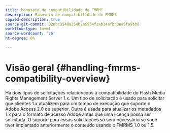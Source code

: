 ```yaml
---
title: Manuseio de compatibilidade de FMRMS
description: Manuseio de compatibilidade de FMRMS
copied-description: true
source-git-commit: 02ebc3548a254b2a6554f1ab34afbb3ea5f09bb8
workflow-type: tm+mt
source-wordcount: '76'
ht-degree: 0%

---
```


# Visão geral {#handling-fmrms-compatibility-overview}

Há dois tipos de solicitações relacionados à compatibilidade do Flash Media Rights Management Server 1.x. Um tipo de solicitação é usado para solicitar que clientes 1.x atualizem para um tempo de execução que suporte o Adobe Access 2.0 ou superior. Outra é usada para atualizar os metadados 1.x para o formato de acesso Adobe antes que uma licença possa ser solicitada. O suporte para essas solicitações só será necessário se você tiver implantado anteriormente o conteúdo usando o FMRMS 1.0 ou 1.5.
